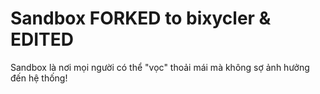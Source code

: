 Sandbox FORKED to bixycler & EDITED
=======

Sandbox là  nơi mọi người có thể "vọc" thoải mái mà không sợ ảnh hưởng đến hệ thống!
